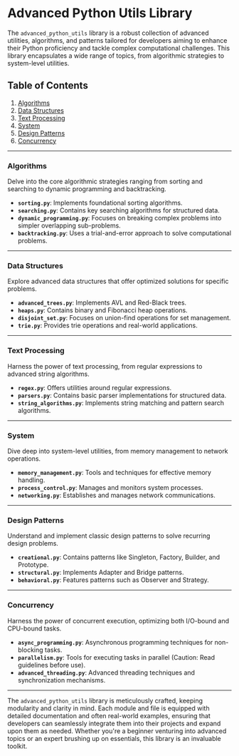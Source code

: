 # Advanced Python Utils Library

The `advanced_python_utils` library is a robust collection of advanced utilities, algorithms, and patterns tailored for developers aiming to enhance their Python proficiency and tackle complex computational challenges. This library encapsulates a wide range of topics, from algorithmic strategies to system-level utilities.

## Table of Contents

1. [Algorithms](#algorithms)
2. [Data Structures](#data-structures)
3. [Text Processing](#text-processing)
4. [System](#system)
5. [Design Patterns](#design-patterns)
6. [Concurrency](#concurrency)

---

### Algorithms

Delve into the core algorithmic strategies ranging from sorting and searching to dynamic programming and backtracking.

- **`sorting.py`**: Implements foundational sorting algorithms.
- **`searching.py`**: Contains key searching algorithms for structured data.
- **`dynamic_programming.py`**: Focuses on breaking complex problems into simpler overlapping sub-problems.
- **`backtracking.py`**: Uses a trial-and-error approach to solve computational problems.

---

### Data Structures

Explore advanced data structures that offer optimized solutions for specific problems.

- **`advanced_trees.py`**: Implements AVL and Red-Black trees.
- **`heaps.py`**: Contains binary and Fibonacci heap operations.
- **`disjoint_set.py`**: Focuses on union-find operations for set management.
- **`trie.py`**: Provides trie operations and real-world applications.

---

### Text Processing

Harness the power of text processing, from regular expressions to advanced string algorithms.

- **`regex.py`**: Offers utilities around regular expressions.
- **`parsers.py`**: Contains basic parser implementations for structured data.
- **`string_algorithms.py`**: Implements string matching and pattern search algorithms.

---

### System

Dive deep into system-level utilities, from memory management to network operations.

- **`memory_management.py`**: Tools and techniques for effective memory handling.
- **`process_control.py`**: Manages and monitors system processes.
- **`networking.py`**: Establishes and manages network communications.

---

### Design Patterns

Understand and implement classic design patterns to solve recurring design problems.

- **`creational.py`**: Contains patterns like Singleton, Factory, Builder, and Prototype.
- **`structural.py`**: Implements Adapter and Bridge patterns.
- **`behavioral.py`**: Features patterns such as Observer and Strategy.

---

### Concurrency

Harness the power of concurrent execution, optimizing both I/O-bound and CPU-bound tasks.

- **`async_programming.py`**: Asynchronous programming techniques for non-blocking tasks.
- **`parallelism.py`**: Tools for executing tasks in parallel (Caution: Read guidelines before use).
- **`advanced_threading.py`**: Advanced threading techniques and synchronization mechanisms.

---

The `advanced_python_utils` library is meticulously crafted, keeping modularity and clarity in mind. Each module and file is equipped with detailed documentation and often real-world examples, ensuring that developers can seamlessly integrate them into their projects and expand upon them as needed. Whether you're a beginner venturing into advanced topics or an expert brushing up on essentials, this library is an invaluable toolkit.